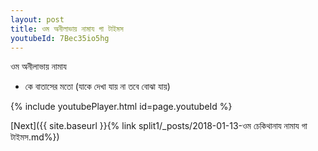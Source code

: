 ```yaml
---
layout: post
title: ওম অনীলাভায় নামায গা টাইমস
youtubeId: 7Bec35io5hg
---
```

 
 
 ওম অনীলাভায় নামায  
 
 -  কে বাতাসের মতো (যাকে দেখা যায় না তবে বোঝা যায়) 
 
  
 
  
 
 
 
 
 
 


{% include youtubePlayer.html id=page.youtubeId %}
 
[Next]({{ site.baseurl }}{% link  split1/_posts/2018-01-13-ওম চেকিথানায নামায গা টাইমস.md%})
 
